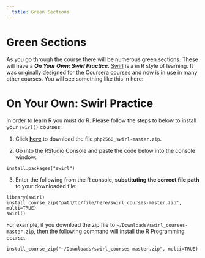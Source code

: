 ```yaml
---
  title: Green Sections
---
```



Green Sections
==============



As you go through the course there will be numerous green sections. These will have a ***On Your Own: Swirl Practice***. [Swirl](http://swirlstats.com/) is a in R style of learning. It was originally designed for the Coursera courses and now is in use in many other courses. You will see something like this in here: 

<div class="content-box-green">
<h1>On Your Own: Swirl Practice </h1>
<p>In order to learn R you must do R. Please follow the steps to below to install your <code>swirl()</code> courses:</p>
<ol style="list-style-type: decimal">
<li><p>Click <a href="https://github.com/PHP2560-Statistical-Programming-R/php2560_swirl/archive/master.zip"><strong>here</strong></a> to download the file <code>php2560_swirl-master.zip</code>.</p></li>
<li><p>Go into the RStudio Console and paste the code below into the console window:</p></li>
</ol>
<pre><code>install.packages(&quot;swirl&quot;)</code></pre>
<ol start="3" style="list-style-type: decimal">
<li>Enter the following from the R console, <strong>substituting the correct file path</strong> to your downloaded file:</li>
</ol>
<pre><code>library(swirl)
install_course_zip(&quot;path/to/file/here/swirl_courses-master.zip&quot;, multi=TRUE)
swirl()</code></pre>
<p>For example, if you download the zip file to <code>~/Downloads/swirl_courses-master.zip</code>, then the following command will install the R Programming course.</p>
<pre><code>install_course_zip(&quot;~/Downloads/swirl_courses-master.zip&quot;, multi=TRUE)</code></pre>






</div>





